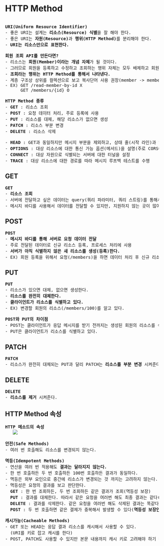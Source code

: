 # HTTP Method
<pre>

<b>URI(Uniform Resource Identifier)</b>
- 좋은 URI는 설계는 <b>리소스(Resource) 식별</b>을 잘 해야 한다.
- 좋은 URI는 <b>자원(Resource)</b>과 <b>행위(HTTP Method)</b>를 분리해야 한다.
- <b>URI는 리소스만으로 표현한다.</b>

<b>회원 조회 API를 만든다면?</b>
- 리소스는 <b>회원(Member)이라는 개념 자체</b>가 될 것이다.
- 그러므로 회원을 등록하고 수정하고 조회하는 행위 자체는 모두 배제하고 회원이라는 리소스만 식별하면 된다.
- <b>조회라는 행위는 HTTP Method를 통해서 나타낸다.</b>
- 계층 구조상 상위를 컬렉션으로 보고 복사단어 사용 권장(member -> members)
- EX) GET /read-member-by-id X
      GET /members/{id} O

<b>HTTP Method 종류</b>
- <b>GET</b> : 리소스 조회
- <b>POST</b> : 요청 데이터 처리, 주로 등록에 사용
- <b>PUT</b> : 리소스를 대체, 해당 리소스가 없으면 생성
- <b>PATCH</b> : 리소스 부분 변경
- <b>DELETE</b> : 리소스 삭제

- <b>HEAD</b> : GET과 동일하지만 메시지 부분을 제외하고, 상태 줄(시작 라인)과 헤더만 반환
- <b>OPTIONS</b> : 대상 리소스에 대한 통신 가능 옵션(메서드)을 설명(주로 CORS에서 사용)
- <b>CONNECT</b> : 대상 자원으로 식별되는 서버에 대한 터널을 설정
- <b>TRACE</b> : 대상 리소스에 대한 경로를 따라 메시지 루프백 테스트를 수행
</pre>
## GET
<pre>
<b>GET</b>
- <b>리소스 조회</b>
- 서버에 전달하고 싶은 데이터는 query(쿼리 파라미터, 쿼리 스트링)를 통해서 전달
- 메시지 바디를 사용해서 데이터를 전달할 수 있지만, 지원하지 않는 곳이 많아서 권장하지 않음
</pre>
## POST
<pre>
<b>POST</b>
- <b>메시지 바디를 통해 서버로 요청 데이터 전달</b>
- 주로 전달된 데이터로 신규 리소스 등록, 프로세스 처리에 사용
- <b>서버가 아직 식별하지 않은 새 리소스를 생성(등록)한다.</b>
- EX) 회원 등록을 위해서 요청(/members)을 하면 데이터 처리 후 신규 리소스 식별자(/members/100)를 생성해서 응답해준다.
</pre>
## PUT
<pre>
<b>PUT</b>
- 리소스가 있으면 대체, 없으면 생성한다.
- <b>리소스를 완전히 대체한다.</b>
- <b>클라이언트가 리소스를 식별하고 있다.</b>
- EX) 변경할 회원의 리소스(/members/100)를 알고 있다.

<b>POST와 PUT의 차이점</b>
- POST는 클라이언트가 응답 메시지를 받기 전까지는 생성된 회원의 리소스를 식별할 수 없다.
- PUT은 클라이언트가 리소스를 식별하고 있다.
</pre>
## PATCH
<pre>
<b>PATCH</b>
- 리소스가 완전히 대체되는 PUT과 달리 PATCH는 <b>리소스를 부분 변경</b> 시켜준다.
</pre>
## DELETE
<pre>
<b>DELETE</b>
- <b>리소스를 제거</b> 시켜준다.
</pre>
## HTTP Method 속성
<pre>
<b>HTTP 메소드의 속성</b>
   <img src="https://github.com/RyuKyeongWoo/TIL/blob/main/HTTP/img/HTTPMethodAttribute.PNG"/>

<b>안전(Safe Methods)</b>
- 여러 번 호출해도 리소스를 변경되지 않는다.

<b>멱등(Idempotent Methods)</b>
- 연산을 여러 번 적용해도 <b>결과는 달라지지 않는다.</b>
- 한 번 호출하든 두 번 호출하든 100번 호출하든 결과가 동일하다.
- 멱등은 외부 요인으로 중간에 리소스가 변경되는 것 까지는 고려하지 않는다.
- 멱등성은 요청의 결과를 보고 판단한다.
  <b>GET</b> : 한 번 조회하든, 두 번 조회하든 같은 결과가 조회(멱등성 보장)
  <b>PUT</b> : 결과를 대체한다. 따라서 같은 요청을 여러번 해도 최종 결과는 같다(멱등성 보장)
  <b>DELETE</b> : 결과를 삭제한다. 같은 요청을 여러번 해도 삭제된 결과는 똑같다(멱등성 보장)
  <b>POST</b> : 두 번 호출하면 같은 결제가 중복해서 발생할 수 있다(<b>멱등성 보장안됨</b>)

<b>캐시가능(Cacheable Methods)</b>
- GET 또는 HEAD는 응답 결과 리소스를 캐시해서 사용할 수 있다.
  (URI를 키로 잡고 캐시를 한다)
- POST, PATCH도 사용할 수 있지만 본문 내용까지 캐시 키로 고려해야 하기 떄문에, 구현이 어렵다.
</pre>
